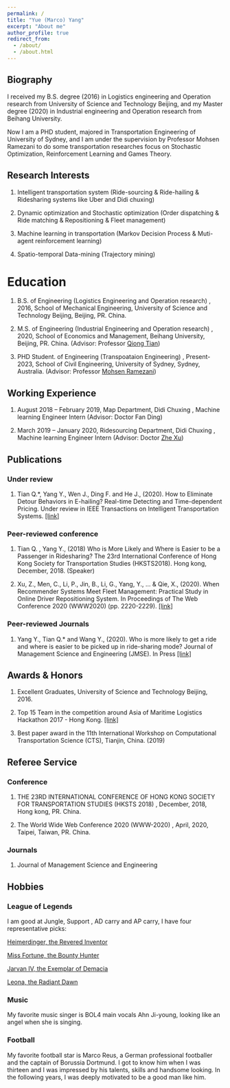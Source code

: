 ```yaml
---
permalink: /
title: "Yue (Marco) Yang"
excerpt: "About me"
author_profile: true
redirect_from: 
  - /about/
  - /about.html
---
```


## Biography

I received my B.S. degree (2016) in Logistics engineering and Operation research from University of Science and Technology Beijing, and my Master degree (2020) in Industrial engineering and Operation research from Beihang University.

Now I am a PHD student, majored in Transportation Engineering of University of Sydney, and I am under the supervision by Professor Mohsen Ramezani to do some transportation researches focus on Stochastic Optimization, Reinforcement Learning and Games Theory.


## Research Interests


1. Intelligent transportation system (Ride-sourcing & Ride-hailing & Ridesharing systems like Uber and Didi chuxing)

2. Dynamic optimization and Stochastic optimization (Order dispatching & Ride matching & Repositioning & Fleet management)

3. Machine learning in transportation (Markov Decision Process & Muti-agent reinforcement learning)

4. Spatio-temporal Data-mining (Trajectory mining)

# Education

1. B.S. of Engineering (Logistics Engineering and Operation research) , 2016, School of Mechanical Engineering, University of Science and Technology Beijing, Beijing, PR. China.

2. M.S. of Engineering (Industrial Engineering and Operation research) , 2020, School of Economics and Management, Beihang University, Beijing, PR. China. (Advisor: Professor [Qiong Tian](http://semen.buaa.edu.cn/Faculty/Behavior_and_Operation_Management/TIAN_Qiong/Profile.htm))

3. PHD Student. of Engineering (Transpoataion Engineering) , Present-2023, School of Civil Engineering, University of Sydney, Sydney, Australia. (Advisor: Professor [Mohsen Ramezani](https://www.sydney.edu.au/engineering/about/our-people/academic-staff/mohsen-ramezani.html#collapseBio))

## Working Experience

1. August 2018 – February 2019, Map Department, Didi Chuxing , Machine learning Engineer Intern (Advisor: Doctor Fan Ding)

2. March 2019 – January 2020, Ridesourcing Department, Didi Chuxing , Machine learning Engineer Intern (Advisor: Doctor [Zhe Xu](https://sites.google.com/site/zhexuutssjtu/))

## Publications

### Under review

1. Tian Q.*, Yang Y., Wen J., Ding F. and He J., (2020). How to Eliminate Detour Behaviors in E-hailing? Real-time Detecting and Time-dependent Pricing. Under review in IEEE Transactions on Intelligent Transportation Systems. [\[link\]](https://arxiv.org/abs/1910.06949)

### Peer-reviewed conference

1. Tian Q. , Yang Y., (2018) Who is More Likely and Where is Easier to be a Passenger in Ridesharing? The 23rd International Conference of Hong Kong Society for Transportation Studies (HKSTS2018). Hong kong, December, 2018. (Speaker)

2. Xu, Z., Men, C., Li, P., Jin, B., Li, G., Yang, Y., ... & Qie, X., (2020). When Recommender Systems Meet Fleet Management: Practical Study in Online Driver Repositioning System. In Proceedings of The Web Conference 2020 (WWW2020) (pp. 2220-2229). [\[link\]](https://dl.acm.org/doi/abs/10.1145/3366423.3380287)


### Peer-reviewed Journals

1. Yang Y., Tian Q.* and Wang Y., (2020). Who is more likely to get a ride and where is easier to be picked up in ride-sharing mode? Journal of Management Science and Engineering (JMSE). In Press [\[link\]](https://www.sciencedirect.com/science/article/pii/S2096232020300445)



## Awards & Honors

1. Excellent Graduates, University of Science and Technology Beijing, 2016.

2. Top 15 Team in the competition around Asia of Maritime Logistics Hackathon 2017 - Hong Kong. [\[link\]](http://semen.buaa.edu.cn/info/1375/13795.htm)

3. Best paper award in the 11th International Workshop on Computational Transportation Science (CTS), Tianjin, China. (2019)


## Referee Service

### Conference

1. THE 23RD INTERNATIONAL CONFERENCE OF HONG KONG SOCIETY FOR TRANSPORTATION STUDIES (HKSTS 2018) , December, 2018, Hong kong, PR. China.

2. The World Wide Web Conference 2020 (WWW-2020) , April, 2020, Taipei, Taiwan, PR. China.

### Journals

1. Journal of Management Science and Engineering

## Hobbies

### League of Legends

I am good at Jungle, Support , AD carry and AP carry, I have four representative picks:

[Heimerdinger, the Revered Inventor](https://na.leagueoflegends.com/en-us/champions/heimerdinger/)

[Miss Fortune, the Bounty Hunter](https://na.leagueoflegends.com/en-us/champions/miss-fortune/)

[Jarvan IV, the Exemplar of Demacia](https://na.leagueoflegends.com/en-us/champions/jarvan-iv/)

[Leona, the Radiant Dawn](https://na.leagueoflegends.com/en-us/champions/leona/)

### Music

My favorite music singer is BOL4 main vocals Ahn Ji-young, looking like an angel when she is singing.

### Football

My favorite football star is Marco Reus,  a German professional footballer and the captain of  Borussia Dortmund. I got to know him when I was thirteen and I was impressed by his talents, skills and handsome looking. In the following years, I was deeply motivated to be a good man like him.

